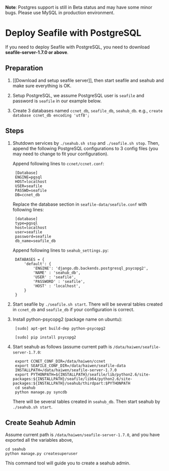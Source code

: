 **Note**: Postgres support is still in Beta status and may have some minor bugs. Please use MySQL in production environment.

# Deploy Seafile with PostgreSQL #

If you need to deploy Seafile with PostgreSQL, you need to download **seafile-server-1.7.0 or above**.

## Preparation ##

1. [[Download and setup seafile server]], then start seafile and seahub and make sure everything is OK.

2. Setup PostgreSQL, we assume PostgreSQL user is `seafile` and password is `seafile` in our example below.

3. Create 3 databases named `ccnet_db`, `seafile_db`, `seahub_db`. e.g., ``create database ccnet_db encoding 'utf8';``

## Steps ##

1. Shutdown services by `./seahub.sh stop` and `./seafile.sh stop`. Then, append the following PostgreSQL configurations to 3 config files (you may need to change to fit your configuration).

    Append following lines to `ccnet/ccnet.conf`:

        [Database]
        ENGINE=pgsql
        HOST=localhost
        USER=seafile
        PASSWD=seafile
        DB=ccnet_db
    
    Replace the database section in `seafile-data/seafile.conf` with following lines:

        [database]
        type=pgsql
        host=localhost
        user=seafile
        password=seafile
        db_name=seafile_db

    Append following lines to `seahub_settings.py`:

        DATABASES = {
            'default': {
                'ENGINE': 'django.db.backends.postgresql_psycopg2',
                'NAME' : 'seahub_db',
                'USER' : 'seafile',
                'PASSWORD' : 'seafile',
                'HOST' : 'localhost',
            }
        }

2. Start seafile by `./seafile.sh start`. There will be several tables created in `ccnet_db` and `seafile_db` if your configuration is correct.

3. Install python-psycopg2 (package name on ubuntu):

        [sudo] apt-get build-dep python-psycopg2

        [sudo] pip install psycopg2 

4. Start seahub as follows (assume current path is `/data/haiwen/seafile-server-1.7.0`:

        export CCNET_CONF_DIR=/data/haiwen/ccnet
        export SEAFILE_CONF_DIR=/data/haiwen/seafile-data
        INSTALLPATH=/data/haiwen/seafile-server-1.7.0
        export PYTHONPATH=${INSTALLPATH}/seafile/lib/python2.6/site-packages:${INSTALLPATH}/seafile/lib64/python2.6/site-packages:${INSTALLPATH}/seahub/thirdpart:$PYTHONPATH
        cd seahub
        python manage.py syncdb
    
    There will be several tables created in `seahub_db`. Then start seahub by `./seahub.sh start`.

## Create Seahub Admin ##

Assume current path is `/data/haiwen/seafile-server-1.7.0`, and you have exported all the variables above, 

    cd seahub
    python manage.py createsuperuser

This command tool will guide you to create a seahub admin.
